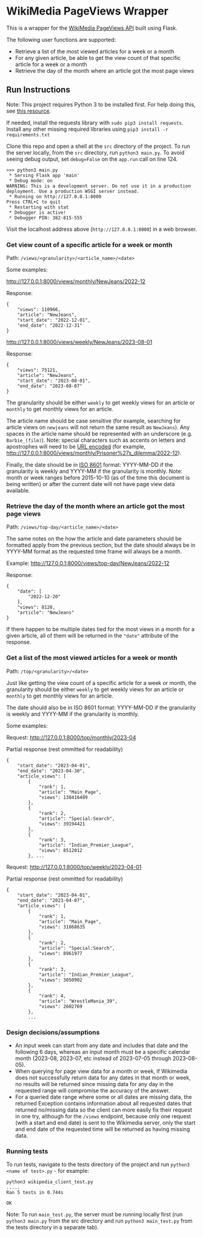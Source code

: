 
# WikiMedia PageViews Wrapper

This is a wrapper for the [WikiMedia PageViews API](https://wikitech.wikimedia.org/wiki/Analytics/AQS/Pageviews) built using Flask.


The following user functions are supported:
- Retrieve a list of the most viewed articles for a week or a month
- For any given article, be able to get the view count of that specific article for a week or a
month
- Retrieve the day of the month where an article got the most page views

## Run Instructions
Note: This project requires Python 3 to be installed first. For help doing this, see [this resource](https://realpython.com/installing-python/).

If needed, install the requests library with `sudo pip3 install requests`.
Install any other missing required libraries using `pip3 install -r requirements.txt`

Clone this repo and open a shell at the `src` directory of the project.
To run the server locally, from the `src` directory, run `python3 main.py`. To avoid seeing debug output, set `debug=False` on the `app.run` call on line 124.
```
>>> python3 main.py
 * Serving Flask app 'main'
 * Debug mode: on
WARNING: This is a development server. Do not use it in a production deployment. Use a production WSGI server instead.
 * Running on http://127.0.0.1:8000
Press CTRL+C to quit
 * Restarting with stat
 * Debugger is active!
 * Debugger PIN: 382-815-555
```
Visit the localhost address above (`http://127.0.0.1:8000`) in a web browser.
### Get view count of a specific article for a week or month

Path: `/views/<granularity>/<article_name>/<date>`

Some examples:

http://127.0.0.1:8000/views/monthly/NewJeans/2022-12

Response:
```
{
    "views": 110966,
    "article": "NewJeans",
    "start_date": "2022-12-01",
    "end_date": "2022-12-31"
}
```

http://127.0.0.1:8000/views/weekly/NewJeans/2023-08-01

Response:
```
{
    "views": 75121,
    "article": "NewJeans",
    "start_date": "2023-08-01",
    "end_date": "2023-08-07"
}
```

The granularity should be either `weekly` to get weekly views for an article or `monthly` to get monthly views for an article.

The article name should be case sensitive (for example, searching for article views on `newjeans` will not return the same result as `NewJeans`). Any spaces in the article name should be represented with an underscore (e.g. `Barbie_(film)`). 
Note: special characters such as accents on letters and apostrophes will need to be [URL encoded](https://documentation.n-able.com/N-central/userguide/Content/Further_Reading/API_Level_Integration/API_Integration_URLEncoding.html) (for example, http://127.0.0.1:8000/views/monthly/Prisoner%27s_dilemma/2022-12).

Finally, the date should be in [ISO 8601](https://www.iso.org/iso-8601-date-and-time-format.html) format: YYYY-MM-DD if the granularity is weekly and YYYY-MM if the granularity is monthly. 
Note: month or week ranges before 2015-10-10 (as of the time this document is being written) or after the current date will not have page view data available.


### Retrieve the day of the month where an article got the most page views

Path: `/views/top-day/<article_name>/<date>`

The same notes on the how the article and date parameters should be formatted apply from the previous section, but the date should always be in YYYY-MM format as the requested time frame will always be a month.

Example:
http://127.0.0.1:8000/views/top-day/NewJeans/2022-12

Response:
```
{
    "date": [
        "2022-12-20"
    ],
    "views": 8128,
    "article": "NewJeans"
}
```


If there happen to be multiple dates tied for the most views in a month for a given article, all of them will be returned in the `"date"` attribute of the response.

### Get a list of the most viewed articles for a week or month

Path: `/top/<granularity>/<date>`

Just like getting the view count of a specific article for a week or month,
the granularity should be either `weekly` to get weekly views for an article or `monthly` to get monthly views for an article.

The date should also be in ISO 8601 format: YYYY-MM-DD if the granularity is weekly and YYYY-MM if the granularity is monthly.

Some examples:

Request: http://127.0.0.1:8000/top/monthly/2023-04

Partial response (rest ommitted for readability)
```
{
    "start_date": "2023-04-01",
    "end_date": "2023-04-30",
    "article_views": [
        {
            "rank": 1,
            "article": "Main_Page",
            "views": 138416489
        },
        {
            "rank": 2,
            "article": "Special:Search",
            "views": 39194421
        },
        {
            "rank": 3,
            "article": "Indian_Premier_League",
            "views": 8512012
        }, ...
```

Request: 
http://127.0.0.1:8000/top/weekly/2023-04-01

Partial response (rest ommitted for readability)
```
{
    "start_date": "2023-04-01",
    "end_date": "2023-04-07",
    "article_views": [
        {
            "rank": 1,
            "article": "Main_Page",
            "views": 31868635
        },
        {
            "rank": 2,
            "article": "Special:Search",
            "views": 8961977
        },
        {
            "rank": 3,
            "article": "Indian_Premier_League",
            "views": 3050902
        },
        {
            "rank": 4,
            "article": "WrestleMania_39",
            "views": 2602769
        },
        ...
```


### Design decisions/assumptions
- An input week can start from any date and includes that date and the following 6 days, whereas an input month must be a specific calendar month (2023-08, 2023-07, etc instead of 2023-07-05 through 2023-08-05).
- When querying for page view data for a month or week, if Wikimedia does not successfully return data for any dates in that month or week, no results will be returned since missing data for any day in the requested range will compromise the accuracy of the answer.
- For a queried date range where some or all dates are missing data, the returned Exception contains information about all requested dates that returned no/missing data so the client can more easily fix their request in one try, although for the `/views` endpoint, because only one request (with a start and end date) is sent to the Wikimedia server, only the start and end date of the requested time will be returned as having missing data.

### Running tests

To run tests, navigate to the tests directory of the project and run `python3 <name of test>.py` - for example:
```
python3 wikipedia_client_test.py
.....
Ran 5 tests in 0.744s

OK

```
Note: To run `main_test.py`, the server must be running locally first (run `python3 main.py` from the src directory and run `python3 main_test.py` from the tests directory in a separate tab).